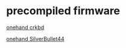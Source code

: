 # precompiled firmware

[onehand crkbd](https://github.com/bottilabo/bottilabo_onehand_keyboard/raw/master/precompiled/crkbd_rev1_bottilabo_onehand.hex)

[onehand SilverBullet44](https://github.com/bottilabo/bottilabo_onehand_keyboard/raw/master/precompiled/silverbullet44_bottilabo_onehand.hex)
